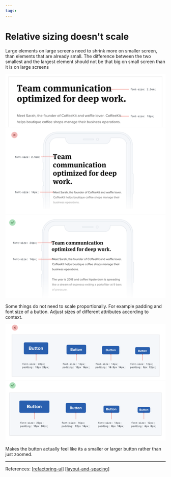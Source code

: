 ```yaml
--- 
tags:
---
```


# Relative sizing doesn't scale

Large elements on large screens need to shrink more on smaller screen, than elements that are already small.
The difference between the two smallest and the largest element should not be that big on small screen than it is on large screens 

![](../../attachments/2021-02-20-09-30-24.png)
![](../../attachments/2021-02-20-09-30-41.png)
![](../../attachments/2021-02-20-09-30-53.png)

Some things do not need to scale proportionally. For example padding and font size of a button. Adjust sizes of different attributes according to context.

![](../../attachments/2021-02-20-09-33-49.png)
![](../../attachments/2021-02-20-09-34-02.png)

Makes the button actually feel like its a smaller or larger button rather than just zoomed.

---
References:
[[refactoring-ui]]
[[layout-and-spacing]]

[//begin]: # "Autogenerated link references for markdown compatibility"
[refactoring-ui]: refactoring-ui.md "Refactoring UI"
[layout-and-spacing]: structure/layout-and-spacing.md "Layout and Spacing"
[//end]: # "Autogenerated link references"